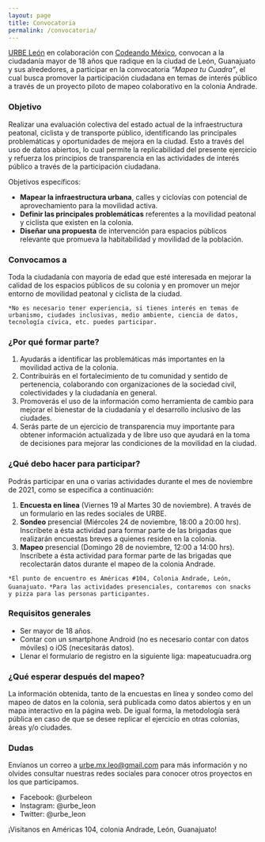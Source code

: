 ```yaml
---
layout: page
title: Convocatoria
permalink: /convocatoria/
---
```


[URBE León](https://www.facebook.com/UrbeLeon/) en colaboración con [Codeando México](http://www.codeandomexico.org/), convocan a la ciudadanía mayor de 18 años que radique en la ciudad de León, Guanajuato y sus alrededores, a participar en la convocatoria _“Mapea tu Cuadra”_, el cual busca promover la participación ciudadana en temas de interés público a través de un proyecto piloto de mapeo colaborativo en la colonia Andrade.

### Objetivo

Realizar una evaluación colectiva del estado actual de la infraestructura peatonal, ciclista y de transporte público, identificando las principales problemáticas y oportunidades de mejora en la ciudad. Esto a través del uso de datos abiertos, lo cual permite la replicabilidad del presente ejercicio y refuerza los principios de transparencia en las actividades de interés público a través de la participación ciudadana.

Objetivos específicos:

- **Mapear la infraestructura urbana**, calles y ciclovías con potencial de aprovechamiento para la movilidad activa.
- **Definir las principales problemáticas** referentes a la movilidad peatonal y ciclista que existen en la colonia.
- **Diseñar una propuesta** de intervención para espacios públicos relevante que promueva la habitabilidad y movilidad de la población.

### Convocamos a

Toda la ciudadanía con mayoría de edad que esté interesada en mejorar la calidad de los espacios públicos de su colonia y en promover un mejor entorno de movilidad peatonal y ciclista de la ciudad.

`*No es necesario tener experiencia, si tienes interés en temas de urbanismo, ciudades inclusivas, medio ambiente, ciencia de datos, tecnología cívica, etc. puedes participar.`

### ¿Por qué formar parte?

1. Ayudarás a identificar las problemáticas más importantes en la movilidad activa de la colonia.
2. Contribuirás en el fortalecimiento de tu comunidad y sentido de pertenencia, colaborando con organizaciones de la sociedad civil, colectividades y la ciudadanía en general.
3. Promoverás el uso de la información como herramienta de cambio para mejorar el bienestar de la ciudadanía y el desarrollo inclusivo de las ciudades.
4. Serás parte de un ejercicio de transparencia muy importante para obtener información actualizada y de libre uso que ayudará en la toma de decisiones para mejorar las condiciones de la movilidad en la ciudad.

### ¿Qué debo hacer para participar?

Podrás participar en una o varias actividades durante el mes de noviembre de 2021, como se especifica a continuación:

1. **Encuesta en línea** (Viernes 19 al Martes 30 de noviembre). A través de un formulario en las redes sociales de URBE.
2. **Sondeo** presencial (Miércoles 24 de noviembre, 18:00 a 20:00 hrs). Inscríbete a ésta actividad para formar parte de las brigadas que realizarán encuestas breves a quienes residen en la colonia.
3. **Mapeo** presencial (Domingo 28 de noviembre, 12:00 a 14:00 hrs). Inscríbete a ésta actividad para formar parte de las brigadas que recolectarán datos durante el mapeo de la colonia Andrade.

`*El punto de encuentro es Américas #104, Colonia Andrade, León, Guanajuato.`
`*Para las actividades presenciales, contaremos con snacks y pizza para las personas participantes.`

### Requisitos generales

- Ser mayor de 18 años.
- Contar con un smartphone Android (no es necesario contar con datos móviles) o iOS (necesitarás datos).
- Llenar el formulario de registro en la siguiente liga: mapeatucuadra.org

### ¿Qué esperar después del mapeo?

La información obtenida, tanto de la encuestas en línea y sondeo como del mapeo de datos en la colonia, será publicada como datos abiertos y en un mapa interactivo en la página web. De igual forma, la metodología será pública en caso de que se desee replicar el ejercicio en otras colonias, áreas y/o ciudades. 

### Dudas

Envíanos un correo a urbe.mx.leo@gmail.com para más información y no olvides consultar nuestras redes sociales para conocer otros proyectos en los que participamos.

- Facebook: @urbeleon
- Instagram: @urbe_leon
- Twitter: @urbe_leon

¡Visítanos en Américas 104, colonia Andrade, León, Guanajuato!
